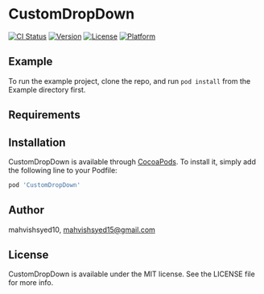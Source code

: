 # CustomDropDown

[![CI Status](https://img.shields.io/travis/mahvishsyed10/CustomDropDown.svg?style=flat)](https://travis-ci.org/mahvishsyed10/CustomDropDown)
[![Version](https://img.shields.io/cocoapods/v/CustomDropDown.svg?style=flat)](https://cocoapods.org/pods/CustomDropDown)
[![License](https://img.shields.io/cocoapods/l/CustomDropDown.svg?style=flat)](https://cocoapods.org/pods/CustomDropDown)
[![Platform](https://img.shields.io/cocoapods/p/CustomDropDown.svg?style=flat)](https://cocoapods.org/pods/CustomDropDown)

## Example

To run the example project, clone the repo, and run `pod install` from the Example directory first.

## Requirements

## Installation

CustomDropDown is available through [CocoaPods](https://cocoapods.org). To install
it, simply add the following line to your Podfile:

```ruby
pod 'CustomDropDown'
```

## Author

mahvishsyed10, mahvishsyed15@gmail.com

## License

CustomDropDown is available under the MIT license. See the LICENSE file for more info.

